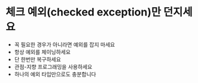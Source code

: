 # 체크 예외(checked exception)만 던지세요
- 꼭 필요한 경우가 아니라면 예외를 잡지 마세요
- 항상 예외를 체이닝하세요
- 단 한번만 복구하세요
- 관점-지향 프로그래밍을 사용하세요
- 하나의 예외 타입만으로도 충분합니다